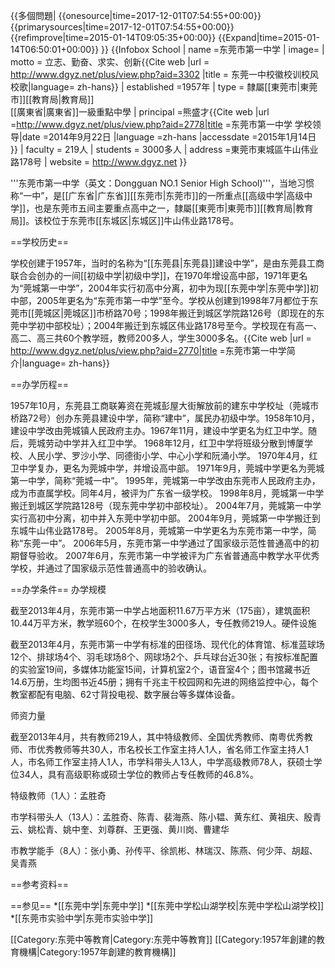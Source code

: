 {{多個問題|
{{onesource|time=2017-12-01T07:54:55+00:00}}
{{primarysources|time=2017-12-01T07:54:55+00:00}}
{{refimprove|time=2015-01-14T09:05:35+00:00}}
{{Expand|time=2015-01-14T06:50:01+00:00}}
}}
{{Infobox School
| name =东莞市第一中学
| image= 
| motto = 立志、勤奋、求实、创新<ref>{{Cite web |url = http://www.dgyz.net/plus/view.php?aid=3302 |title = 东莞一中校徽校训校风校歌|language= zh-hans}}</ref>
| established =1957年
| type = 隸屬[[東莞市|東莞市]][[教育局|教育局]]<br>[[廣東省|廣東省]]一級重點中學
| principal =熊盛才<ref>{{Cite web |url =http://www.dgyz.net/plus/view.php?aid=2778|title =东莞市第一中学 学校领导|date =2014年9月22日 |language =zh-hans |accessdate =2015年1月14日 }}</ref>
| faculty = 219人
| students = 3000多人
| address =東莞市東城區牛山伟业路178号
| website = http://www.dgyz.net
}}

'''东莞市第一中学（英文：Dongguan NO.1 Senior High School)'''，当地习惯称“一中”，是[[广东省|广东省]][[东莞市|东莞市]]的一所重点[[高级中学|高级中学]]，也是东莞市五间主要重点高中之一，隸屬[[東莞市|東莞市]][[教育局|教育局]]。该校位于东莞市[[东城区|东城区]]牛山伟业路178号。

==学校历史==

学校创建于1957年，当时的名称为“[[东莞县|东莞县]]建设中学”，是由东莞县工商联合会创办的一间[[初级中学|初级中学]]，在1970年增设高中部，1971年更名为“莞城第一中学”，2004年实行初高中分离，初中为现[[东莞中学|东莞中学]]初中部，2005年更名为“东莞市第一中学”至今。学校从创建到1998年7月都位于东莞市[[莞城区|莞城区]]市桥路70号；1998年搬迁到城区学院路126号（即现在的东莞中学初中部校址）；2004年搬迁到东城区伟业路178号至今。学校现在有高一、高二、高三共60个教学班，教师200多人，学生3000多名。<ref>{{Cite web |url = http://www.dgyz.net/plus/view.php?aid=2770|title =东莞市第一中学简介|language= zh-hans}}</ref>

==办学历程==

1957年10月，东莞县工商联筹资在莞城彭屋大街解放前的建东中学校址（莞城市桥路72号）创办东莞县建设中学，简称“建中”，属民办初级中学。1958年10月，建设中学改由莞城镇人民政府主办。1967年11月，建设中学更名为红卫中学。随后，莞城劳动中学并入红卫中学。
1968年12月，红卫中学将班级分散到博厦学校、人民小学、罗沙小学、同德街小学、中心小学和阮涌小学。
1970年4月，红卫中学复办，更名为莞城中学，并增设高中部。
1971年9月，莞城中学更名为莞城第一中学，简称“莞城一中”。
1995年，莞城第一中学改由东莞市人民政府主办，成为市直属学校。同年4月，被评为广东省一级学校。
1998年8月，莞城第一中学搬迁到城区学院路128号（现东莞中学初中部校址）。
2004年7月，莞城第一中学实行高初中分离，初中并入东莞中学初中部。
2004年9月，莞城第一中学搬迁到东城牛山伟业路178号。
2005年8月，莞城第一中学更名为东莞市第一中学，简称“东莞一中”。
2006年5月，东莞市第一中学通过了国家级示范性普通高中的初期督导验收。
2007年6月，东莞市第一中学被评为广东省普通高中教学水平优秀学校，并通过了国家级示范性普通高中的验收确认。

==办学条件==
办学规模

截至2013年4月，东莞市第一中学占地面积11.67万平方米（175亩），建筑面积10.44万平方米，教学班60个，在校学生3000多人，专任教师219人。硬件设施

截至2013年4月，东莞市第一中学有标准的田径场、现代化的体育馆、标准蓝球场12个、排球场4个、羽毛球场8个、网球场2个、乒乓球台近30张；有按标准配置的实验室19间，多媒体功能室15间，计算机室2个，语音室4个；图书馆藏书近14.6万册，生均图书近45册；拥有千兆主干校园网和先进的网络监控中心，每个教室都配有电脑、62寸背投电视、数字展台等多媒体设备。

师资力量

截至2013年4月，共有教师219人，其中特级教师、全国优秀教师、南粤优秀教师、市优秀教师等共30人，市名校长工作室主持人1人，省名师工作室主持人1人，市名师工作室主持人1人，市学科带头人13人，中学高级教师78人，获硕士学位34人，具有高级职称或硕士学位的教师占专任教师的46.8%。

特级教师（1人）：孟胜奇

市学科带头人（13人）：孟胜奇、陈青、裴海燕、陈小韫、黄东红、黄祖庆、殷青云、姚松青、姚中奎、刘尊群、王更强、黄川岗、曹建华

市教学能手（8人）：张小勇、孙传平、徐凯彬、林瑞汉、陈燕、何少萍、胡超、吴青燕

==参考资料==
 <references/>

==参见==
*[[东莞中学|东莞中学]]
*[[东莞中学松山湖学校|东莞中学松山湖学校]]
*[[东莞市实验中学|东莞市实验中学]]

[[Category:东莞中等教育|Category:东莞中等教育]]
[[Category:1957年創建的教育機構|Category:1957年創建的教育機構]]